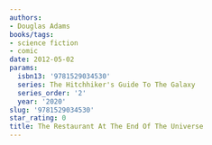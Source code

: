 ```yaml
---
authors:
- Douglas Adams
books/tags:
- science fiction
- comic
date: 2012-05-02
params:
  isbn13: '9781529034530'
  series: The Hitchhiker's Guide To The Galaxy
  series_order: '2'
  year: '2020'
slug: '9781529034530'
star_rating: 0
title: The Restaurant At The End Of The Universe
---
```


<!--more-->